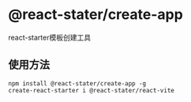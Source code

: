 # @react-stater/create-app

react-starter模板创建工具

## 使用方法

```
npm install @react-stater/create-app -g
create-react-starter i @react-stater/react-vite
```
